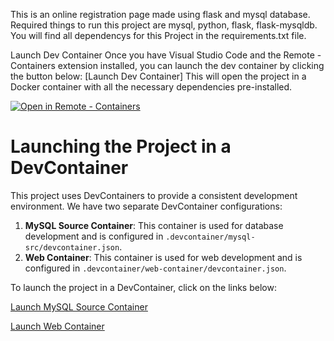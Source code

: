 This is an online registration page made using flask and mysql database.
Required things to run this project are mysql, python, flask, flask-mysqldb. 
You will find all dependencys for this Project in the requirements.txt file.

Launch Dev Container
Once you have Visual Studio Code and the Remote - Containers extension installed, you can launch the dev container by clicking the button below:
[Launch Dev Container]
This will open the project in a Docker container with all the necessary dependencies pre-installed.

[
    ![Open in Remote - Containers](
        https://xebia.com/wp-content/uploads/2023/11/v1.svg    )
](
    https://vscode.dev/redirect?url=vscode://ms-vscode-remote.remote-containers/cloneInVolume?url=https://github.com/Darki8/docker-web-db-main.git
)

# Launching the Project in a DevContainer

This project uses DevContainers to provide a consistent development environment. We have two separate DevContainer configurations:

1. **MySQL Source Container**: This container is used for database development and is configured in `.devcontainer/mysql-src/devcontainer.json`.
2. **Web Container**: This container is used for web development and is configured in `.devcontainer/web-container/devcontainer.json`.

To launch the project in a DevContainer, click on the links below:

[Launch MySQL Source Container](vscode://ms-vscode-remote.remote-containers/cloneInContainer?folderUri=file%3A%2F%2F%2F.%2Fdevcontainer%2Fmysql-src&containerName=mysql-src)

[Launch Web Container](vscode://ms-vscode-remote.remote-containers/cloneInContainer?folderUri=file%3A%2F%2F%2F.%2Fdevcontainer%2Fweb-container&containerName=web-container)
